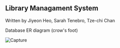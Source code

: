 ## Library Managament System

Written by Jiyeon Heo, Sarah Tenebro, Tze-chi Chan 

Database ER diagram (crow's foot)


![Capture](https://github.com/SarahNT1/Library_Management/assets/91937157/3b16c35c-e70f-4fc3-b4ec-37df49ef6535)
